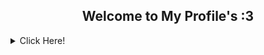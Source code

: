 <h2 align="center"><b>Welcome to My Profile's :3</b></h2>
<details>
  <summary>Click Here!</summary>
</details>
